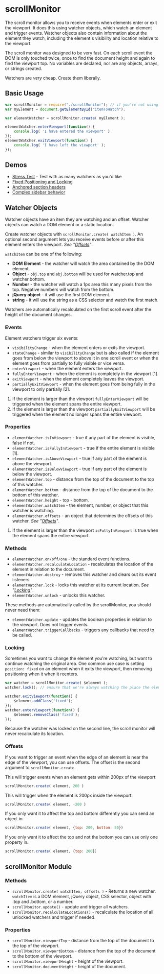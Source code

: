 scrollMonitor
=============

The scroll monitor allows you to receive events when elements enter or exit the viewport. It does this using watcher objects, which watch an element and trigger events. Watcher objects also contain information about the element they watch, including the element's visibility and location relative to the viewport.

The scroll monitor was designed to be very fast. On each scroll event the DOM is only touched twice, once to find the document height and again to find the viewport top. No variables are declared, nor are any objects, arrays, or strings created.

Watchers are _very_ cheap. Create them liberally.

## Basic Usage

```javascript
var scrollMonitor = require("./scrollMonitor"); // if you're not using require, you can use the scrollMonitor global.
var myElement = document.getElementById("itemToWatch");

var elementWatcher = scrollMonitor.create( myElement );

elementWatcher.enterViewport(function() {
    console.log( 'I have entered the viewport' );
});
elementWatcher.exitViewport(function() {
    console.log( 'I have left the viewport' );
});
```
## Demos

* [Stress Test](http://sakabako.github.com/scrollMonitor/demos/stress.html) - Test with as many watchers as you'd like
* [Fixed Positioning and Locking](http://sakabako.github.com/scrollMonitor/demos/fixed.html)
* [Anchored section headers](http://sakabako.github.com/scrollMonitor/demos/list.html)
* [Complex sidebar behavior](http://sakabako.github.com/scrollMonitor/demos/scoreboard.html)

## Watcher Objects

Watcher objects have an item they are watching and an offset. Watcher objects can watch a DOM element or a static location.

Create watcher objects with `scrollMonitor.create( watchItem )`. An optional second argument lets you receive events before or after this element enters the viewport. _See "[Offsets](#offsets)"_.

`watchItem` can be one of the following:

* **DOM Element** - the watcher will watch the area contained by the DOM element.
* **Object** - `obj.top` and `obj.bottom` will be used for watcher.top and watcher.bottom.
* **Number** - the watcher will watch a 1px area this many pixels from the top. Negative numbers will watch from the bottom.
* **jQuery object** - it will use the first DOM element.
* **string** - it will use the string as a CSS selector and watch the first match.

Watchers are automatically recalculated on the first scroll event after the height of the document changes.

### Events

Element watchers trigger six events:

* `visibilityChange` - when the element enters or exits the viewport.
* `stateChange` - similar to `visibilityChange` but is also called if the element goes from below the viewport to above it in one scroll event or when the element goes from partially to fully visible or vice versa.
* `enterViewport` - when the element enters the viewport.
* `fullyEnterViewport` - when the element is completely in the viewport [1].
* `exitViewport` - when the element completely leaves the viewport.
* `partiallyExitViewport` - when the element goes from being fully in the viewport to only partially [2].

1. If the element is larger than the viewport `fullyEnterViewport` will be triggered when the element spans the entire viewport.
2. If the element is larger than the viewport `partiallyExitViewport` will be triggered when the element no longer spans the entire viewport.

### Properties

* `elementWatcher.isInViewport` - true if any part of the element is visible, false if not.
* `elementWatcher.isFullyInViewport` - true if the entire element is visible [1].
* `elementWatcher.isAboveViewport` - true if any part of the element is above the viewport.
* `elementWatcher.isBelowViewport` - true if any part of the element is below the viewport.
* `elementWatcher.top` - distance from the top of the document to the top of this watcher.
* `elementWatcher.bottom` - distance from the top of the document to the bottom of this watcher.
* `elementWatcher.height` - top - bottom.
* `elementWatcher.watchItem` - the element, number, or object that this watcher is watching.
* `elementWatcher.offsets` - an object that determines the offsets of this watcher. _See "[Offsets](#offsets)"_.

1. If the element is larger than the viewport `isFullyInViewport` is true when the element spans the entire viewport.

### Methods

* `elementWatcher.on/off/one` - the standard event functions.
* `elementWatcher.recalculateLocation` - recalculates the location of the element in relation to the document.
* `elementWatcher.destroy` - removes this watcher and clears out its event listeners.
* `elementWatcher.lock` - locks this watcher at its current location. _See "[Locking](#locking)"_.
* `elementWatcher.unlock` - unlocks this watcher.

These methods are automatically called by the scrollMonitor, you should never need them:

* `elementWatcher.update` - updates the boolean properties in relation to the viewport. Does not trigger events.
* `elementWatcher.triggerCallbacks` - triggers any callbacks that need to be called.

### Locking

Sometimes you want to change the element you're watching, but want to continue watching the original area. One common use case is setting `position: fixed` on an element when it exits the viewport, then removing positioning when it when it reenters.

```javascript
var watcher = scrollMonitor.create( $element );
watcher.lock(); // ensure that we're always watching the place the element originally was

watcher.exitViewport(function() {
    $element.addClass('fixed');
});
watcher.enterViewport(function() {
    $element.removeClass('fixed');
});
```

Because the watcher was locked on the second line, the scroll monitor will never recalculate its location.

### Offsets

If you want to trigger an event when the edge of an element is near the edge of the viewport, you can use offsets. The offset is the second argument to `scrollMonitor.create`.

This will trigger events when an element gets within 200px of the viewport: 
```javascript
scrollMonitor.create( element, 200 )
```

This will trigger when the element is 200px inside the viewport:
```javascript
scrollMonitor.create( element, -200 )
```

 If you only want it to affect the top and bottom differently you can send an object in. 
 ```javascript
 scrollMonitor.create( element, {top: 200, bottom: 50})
 ```

 If you only want it to affect the top and not the bottom you can use only one property in.
 ```javascript
 scrollMonitor.create( element, {top: 200})
 ```

## scrollMonitor Module

### Methods
* `scrollMonitor.create( watchItem, offsets )` - Returns a new watcher. `watchItem` is a DOM element, jQuery object, CSS selector, object with .top and .bottom, or a number.
* `scrollMonitor.update()` - update and trigger all watchers.
* `scrollMonitor.recalculateLocations()` - recalculate the location of all unlocked watchers and trigger if needed.

### Properties
* `scrollMonitor.viewportTop` - distance from the top of the document to the top of the viewport.
* `scrollMonitor.viewportBottom` - distance from the top of the document to the bottom of the viewport.
* `scrollMonitor.viewportHeight` - height of the viewport.
* `scrollMonitor.documentHeight` - height of the document.

